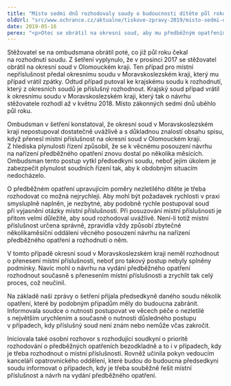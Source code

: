 ```yaml
---
title: "Místo sedmi dnů rozhodovaly soudy o budoucnosti dítěte půl roku"
oldUrl: "src/www.ochrance.cz/aktualne/tiskove-zpravy-2019/misto-sedmi-dnu-rozhodovaly-soudy-o-budoucnosti-ditete-pul-roku"
date: 2019-05-16
perex: "<p>Otec se obrátil na okresní soud, aby mu předběžným opatřením svěřil do péče nezletilého syna. V takovém případě má soud rozhodnout bezodkladně, nejpozději do sedmi dnů. Otec však na vydání rozhodnutí čekal půl roku. Místo aby soud rozhodl, začaly si dva okresní soudy případ navzájem předávat, protože se nemohly shodnout na místní příslušnosti. Takový postup je v případě, kdy se rozhoduje o životě dítěte, nepřípustný. Okresní soud výhrady ombudsmana akceptoval a přijal opatření, aby se takový postup již neopakoval. </p>"
---
```


<!-- imported from the old website -->

<p>Stěžovatel se na ombudsmana obrátil poté, co již půl roku čekal na rozhodnutí soudu. Z šetření vyplynulo, že v prosinci 2017 se stěžovatel obrátil na okresní soud v Olomouckém kraji. Ten případ pro místní nepříslušnost předal okresnímu soudu v Moravskoslezském kraji, který mu případ vrátil zpátky. Odtud případ putoval ke krajskému soudu k rozhodnutí, který z okresních soudů je příslušný rozhodnout. Krajský soud případ vrátil k okresnímu soudu v Moravskoslezském kraji, který tak o návrhu stěžovatele rozhodl až v květnu 2018. Místo zákonných sedmi dnů uběhlo půl roku. </p> <p>Ombudsman v šetření konstatoval, že okresní soud v Moravskoslezském kraji nepostupoval dostatečně uvážlivě a s důkladnou znalostí obsahu spisu, když přenesl místní příslušnost na okresní soud v Olomouckém kraji. Z hlediska plynulosti řízení způsobil, že se k věcnému posouzení návrhu na nařízení předběžného opatření znovu dostal po několika měsících. Ombudsman tento postup vytkl předsedkyni soudu, neboť jejím úkolem je zabezpečit plynulost soudních řízení tak, aby k obdobným situacím nedocházelo. </p> <p>O předběžném opatření upravujícím poměry nezletilého dítěte je třeba rozhodovat co možná nejrychleji. Aby mohl být požadavek rychlosti v praxi smysluplně naplněn, je nezbytné, aby podobně rychle postupoval soud při vyjasnění otázky místní příslušnosti. Při posuzování místní příslušnosti je přitom velmi důležité, aby soud rozhodoval uvážlivě. Není-li totiž místní příslušnost určena správně, zpravidla vždy způsobí zbytečné několikaměsíční oddálení věcného posouzení návrhu na nařízení předběžného opatření a rozhodnutí o něm. </p> <p>V tomto případě okresní soud v Moravskoslezském kraji neměl rozhodnout o přenesení místní příslušnosti, neboť pro takový postup nebyly splněny podmínky. Navíc mohl o návrhu na vydání předběžného opatření rozhodnout současně s přenesením místní příslušnosti a zrychlit tak celý proces, což neučinil.</p> <p>Na základě naší zprávy o šetření přijala předsedkyně daného soudu několik opatření, které by podobným případům měly do budoucna zabránit. Informovala soudce o nutnosti postupovat ve věcech péče o nezletilé s největším urychlením a současně o nutnosti důsledného postupu v případech, kdy příslušný soud není znám nebo nemůže včas zakročit. </p> <p>Iniciovala také osobní rozhovor s rozhodující soudkyní o prioritě rozhodování o předběžných opatřeních bezodkladně a to i v případech, kdy je třeba rozhodnout o místní příslušnosti. Rovněž učinila pokyn vedoucím kanceláří opatrovnického oddělení, které budou do budoucna předsedkyni soudu informovat o případech, kdy je třeba souběžně řešit místní příslušnost a návrh na vydání předběžného opatření.</p>
